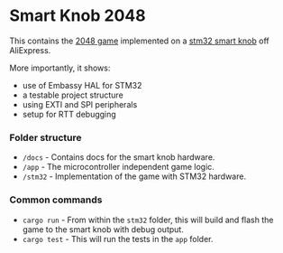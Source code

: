 # Smart Knob 2048

This contains the [2048 game](https://play2048.co/) implemented on a [stm32 smart knob](https://www.aliexpress.com/item/1005007045638144.html) off AliExpress.

More importantly, it shows:
- use of Embassy HAL for STM32
- a testable project structure
- using EXTI and SPI peripherals
- setup for RTT debugging


### Folder structure
- `/docs` - Contains docs for the smart knob hardware.
- `/app` - The microcontroller independent game logic.
- `/stm32` - Implementation of the game with STM32 hardware.


### Common commands
- `cargo run` - From within the `stm32` folder, this will build and flash the game to the smart knob with debug output.
- `cargo test` - This will run the tests in the `app` folder.

